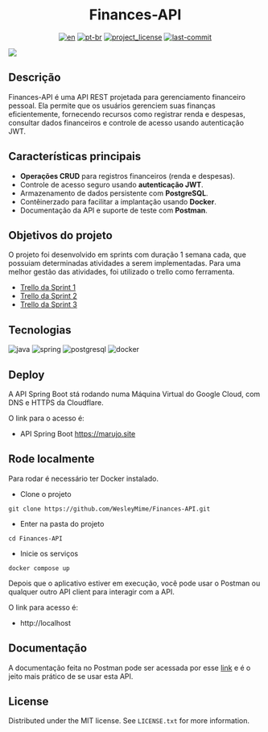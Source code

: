 <div align="center">
<h1> Finances-API </h1>

[![en][en-shield]][en-url]
[![pt-br][pt-br-shield]][pt-br-url]
[![project_license][license-shield]][license-url]
[![last-commit][commit-shield]][commit-url]
</div>

![](https://user-images.githubusercontent.com/55067868/191626878-96f58635-f938-40e5-acd7-7692d039c29d.png#vitrinedev)

## Descrição

Finances-API é uma API REST projetada para gerenciamento financeiro pessoal. Ela permite que os usuários gerenciem suas
finanças eficientemente, fornecendo recursos como registrar renda e despesas, consultar dados financeiros e controle de
acesso usando autenticação JWT.

## Características principais

- **Operações CRUD** para registros financeiros (renda e despesas).
- Controle de acesso seguro usando **autenticação JWT**.
- Armazenamento de dados persistente com **PostgreSQL**.
- Contêinerzado para facilitar a implantação usando **Docker**.
- Documentação da API e suporte de teste com **Postman**.

## Objetivos do projeto

O projeto foi desenvolvido em sprints com duração 1 semana cada, que possuiam determinadas atividades a serem implementadas. Para uma melhor gestão das atividades, foi utilizado o trello como ferramenta.

- [Trello da Sprint 1](https://trello.com/b/ofAXrAlA/challenge-backend-semana-1)
- [Trello da Sprint 2](https://trello.com/b/tKBmD8P6/challenge-backend-semana-2)
- [Trello da Sprint 3](https://trello.com/b/qFYXUVXJ/challenge-backend-semana-3)

## Tecnologias

![java] ![spring] ![postgresql] ![docker]

## Deploy

A API Spring Boot stá rodando numa Máquina Virtual do Google Cloud, com DNS e HTTPS da Cloudflare.

O link para o acesso é:

- API Spring Boot https://marujo.site

## Rode localmente

Para rodar é necessário ter Docker instalado.

- Clone o projeto

```
git clone https://github.com/WesleyMime/Finances-API.git
```

- Enter na pasta do projeto

```
cd Finances-API
```

- Inicie os serviços

```
docker compose up
```

Depois que o aplicativo estiver em execução, você pode usar o Postman ou qualquer outro API client para interagir com a
API.

O link para acesso é:

- http://localhost

## Documentação

A documentação feita no Postman pode ser acessada por esse [link](https://documenter.getpostman.com/view/19203694/UVeGs6cv) e é o jeito mais prático de se usar esta API.

## License

Distributed under the MIT license. See `LICENSE.txt` for more information.

[en-shield]: https://img.shields.io/badge/lang-en-green.svg?style=for-the-badge

[en-url]: https://github.com/WesleyMime/Finances-API/blob/main/README.md

[pt-br-shield]: https://img.shields.io/badge/lang-pt--br-lightdarkgreen.svg?style=for-the-badge

[pt-br-url]: https://github.com/WesleyMime/Finances-API/blob/main/README.pt-br.md

[commit-shield]: https://img.shields.io/github/last-commit/wesleymime/Finances-API.svg?style=for-the-badge

[commit-url]: https://github.com/wesleymime/Finances-API/commit

[license-shield]: https://img.shields.io/github/license/wesleymime/Finances-API.svg?style=for-the-badge

[license-url]: https://github.com/wesleymime/Finances-API/blob/master/LICENSE.txt

[java]: https://img.shields.io/badge/Java-000000?logo=openjdk&logoColor=white&style=for-the-badge

[spring]: https://img.shields.io/badge/Spring%20Boot-6DB33F?logo=springboot&logoColor=fff&style=for-the-badge

[postgresql]: https://img.shields.io/badge/postgresql-4169E1?logo=postgresql&logoColor=white&style=for-the-badge

[docker]: https://img.shields.io/badge/docker-2496ED?logo=docker&logoColor=white&style=for-the-badge